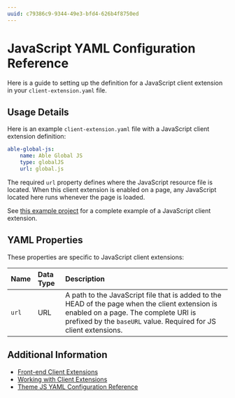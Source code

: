 ```yaml
---
uuid: c79386c9-9344-49e3-bfd4-626b4f8750ed
---
```

# JavaScript YAML Configuration Reference

Here is a guide to setting up the definition for a JavaScript client extension in your `client-extension.yaml` file.

## Usage Details

Here is an example `client-extension.yaml` file with a JavaScript client extension definition:

```yaml
able-global-js:
    name: Able Global JS
    type: globalJS
    url: global.js
```

The required `url` property defines where the JavaScript resource file is located. When this client extension is enabled on a page, any JavaScript located here runs whenever the page is loaded.

See [this example project](https://github.com/liferay/liferay-portal/tree/master/workspaces/sample-default-workspace/client-extensions) for a complete example of a JavaScript client extension.

## YAML Properties

These properties are specific to JavaScript client extensions:

| Name | Data Type | Description |
| :--- | :--- | :--- |
| `url` | URL | A path to the JavaScript file that is added to the HEAD of the page when the client extension is enabled on a page. The complete URI is prefixed by the `baseURL` value. Required for JS client extensions. |

## Additional Information

* [Front-end Client Extensions](../front-end-client-extensions.md)
* [Working with Client Extensions](../working-with-client-extensions.md)
* [Theme JS YAML Configuration Reference](./theme-js-yaml-configuration-reference.md)
